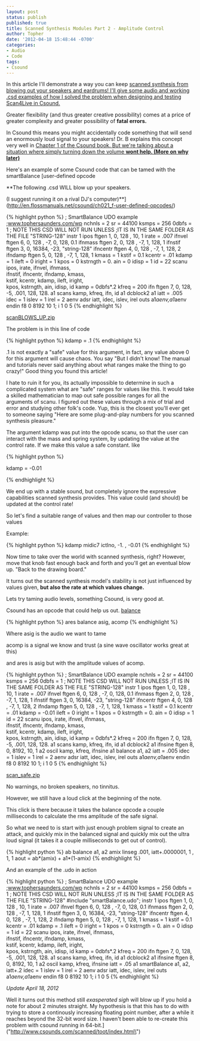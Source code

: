 ```yaml
---
layout: post
status: publish
published: true
title: Scanned Synthesis Modules Part 2 - Amplitude Control
author: Topher
date: '2012-04-18 15:48:44 -0700'
categories:
- Audio
- Code
tags:
- Csound
---
```


In this article I'll demonstrate a way you can keep 
[scanned synthesis from blowing out your speakers and eardrums! I'll give some audio and working .csd examples of how I solved the problem when designing and testing Scan4Live in Csound.](http://www.csounds.com/scanned/toot/index.html)

Greater flexibility (and thus greater creative possibility) comes at a price of greater complexity and greater possibility of 
**fatal errors.**

In Csound this means you might accidentally code something that will send an enormously loud signal to your speakers! Dr. B explains this concept very well in 
[Chapter 1 of the Csound book. But we're talking about a situation where simply turning down the volume 
**wont help. (More on why later)**](http://www.csounds.com/chapter1/index.html#AmplitudesAndClipping)

Here's an example of some Csound code that can be tamed with the smartBalance 
[user-defined opcode



**The following .csd WILL blow up your speakers. 



(I suggest running it on a rival DJ's computer)**](http://en.flossmanuals.net/csound/ch021_f-user-defined-opcodes/)

{% highlight python %}
; SmartBalance UDO example
;www.tophersaunders.com/wp
nchnls = 2
sr = 44100
ksmps = 256
0dbfs = 1
; NOTE THIS CSD WILL NOT RUN UNLESS
;IT IS IN THE SAME FOLDER AS THE FILE "STRING-128"
instr 1
ipos     ftgen 1, 0, 128  ,  10, 1
irate = .007
ifnvel   ftgen 6, 0, 128  ,  -7, 0, 128, 0.1
ifnmass  ftgen 2, 0, 128  ,  -7, 1, 128, 1
ifnstif  ftgen 3, 0, 16384, -23, "string-128"
ifncentr ftgen 4, 0, 128  ,  -7, 1, 128, 2
ifndamp  ftgen 5, 0, 128  ,  -7, 1, 128, 1
kmass = 1
kstif = 0.1
kcentr = .01
kdamp = 1
ileft = 0
iright = 1
kpos = 0
kstrngth = 0.
ain = 0
idisp = 1
id = 22
scanu ipos, irate, ifnvel, ifnmass, \
ifnstif, ifncentr, ifndamp, kmass,  \
kstif, kcentr, kdamp, ileft, iright,\
kpos, kstrngth, ain, idisp, id
kamp = 0dbfs*.2
kfreq = 200
ifn ftgen 7, 0, 128, -5, .001, 128, 128.
a1 scans kamp, kfreq, ifn, id
a1 dcblock2 a1
iatt = .005
idec = 1
islev = 1
irel = 2
aenv adsr iatt, idec, islev, irel
	outs		a1*aenv,a1*aenv
	endin
f8 0 8192 10 1;
i 1 0 5
{% endhighlight %}

[scanBLOWS_UP.zip](http://www.tophersaunders.com/csd/scan_blows_up.zip)

The problem is in this line of code

{% highlight python %}
kdamp = .1
{% endhighlight %}

.1 is not exactly a "safe" value for this argument, in fact, any value above 0 for this argument will cause chaos. You say "But I didn't know! The manual and tutorials never said anything about what ranges make the thing to go crazy!" Good thing you found this article!

I hate to ruin it for you, its actually impossible to determine in such a complicated system what are "safe" ranges for values like this. It would take a skilled mathematician to map out safe possible ranges for all the arguments of scanu. I figured out these values through a mix of trial and error and studying other folk's code. Yup, this is the closest you'll ever get to someone saying "Here are some plug-and-play numbers for you scanned synthesis pleasure."

The argument kdamp was put into the opcode scanu, so that the user can interact with the mass and spring system, by updating the value at the control rate. If we make this value a safe constant. like


{% highlight python %}

kdamp = -0.01

{% endhighlight  %}




We end up with a stable sound, but completely ignore the expressive capabilities scanned synthesis provides. This value could (and should) be updated at the control rate!

So let's find a suitable range of values and then map our controller to those values

Example:

{% highlight python %}
kdamp midic7 ictlno, -1. , -0.01
{% endhighlight  %}

Now time to take over the world with scanned synthesis, right? However, move that knob fast enough back and forth and you'll get an eventual blow up. "Back to the drawing board."

It turns out the scanned synthesis model's stability is not just influenced by values given, 
**but also the rate at which values change.**

Lets try taming audio levels, something Csound, 
is very good at.

Csound has an opcode that could help us out. 
[balance](http://www.csounds.com/manual/html/balance.html)

{% highlight python %}
ares balance asig, acomp
{% endhighlight  %}

Where asig is the audio we want to tame


acomp is a signal we know and trust (a sine wave oscillator works great at this)


and ares is asig but with the amplitude values of acomp.

{% highlight python %}
; SmartBalance UDO example
nchnls = 2
sr = 44100
ksmps = 256
0dbfs = 1
; NOTE THIS CSD WILL NOT RUN UNLESS
;IT IS IN THE SAME FOLDER AS THE FILE "STRING-128"
instr 1
ipos     ftgen 1, 0, 128  ,  10, 1
irate = .007
ifnvel   ftgen 6, 0, 128  ,  -7, 0, 128, 0.1
ifnmass  ftgen 2, 0, 128  ,  -7, 1, 128, 1
ifnstif  ftgen 3, 0, 16384, -23, "string-128"
ifncentr ftgen 4, 0, 128  ,  -7, 1, 128, 2
ifndamp  ftgen 5, 0, 128  ,  -7, 1, 128, 1
kmass = 1
kstif = 0.1
kcentr = .01
kdamp = -0.01
ileft = 0
iright = 1
kpos = 0
kstrngth = 0.
ain = 0
idisp = 1
id = 22
scanu ipos, irate, ifnvel, ifnmass, \
ifnstif, ifncentr, ifndamp, kmass,  \
kstif, kcentr, kdamp, ileft, iright,\
kpos, kstrngth, ain, idisp, id
kamp = 0dbfs*.2
kfreq = 200
ifn ftgen 7, 0, 128, -5, .001, 128, 128.
a1 scans kamp, kfreq, ifn, id
a1 dcblock2 a1
ifnsine ftgen 8, 0, 8192, 10, 1
a2 oscil kamp, kfreq, ifnsine
a1 balance a1, a2
iatt = .005
idec = 1
islev = 1
irel = 2
aenv adsr iatt, idec, islev, irel
	outs		a1*aenv,a1*aenv
	endin
f8 0 8192 10 1;
i 1 0 5
{% endhighlight  %}

[scan_safe.zip](http://www.tophersaunders.com/csd/scanSafe.zip)

No warnings, no broken speakers, no tinnitus.

However, we still have a loud click at the beginning of the note.

This click is there because it takes the balance opcode a couple milliseconds to calculate the rms amplitude of the safe signal.

So what we need to is start with just enough problem signal to create an attack, and quickly mix in the balanced signal and quickly mix out the ultra loud signal (it takes it a couple milliseconds to get out of control).

{% highlight python %}
ab balance a1, a2
amix linseg .001, iatt+.0000001, 1 , 1, 1
aout = ab*(amix) + a1*(1-amix)
{% endhighlight  %}

And an example of the .udo in action

{% highlight python %}
; SmartBalance UDO example
;www.tophersaunders.com/wp
nchnls = 2
sr = 44100
ksmps = 256
0dbfs = 1
; NOTE THIS CSD WILL NOT RUN UNLESS
;IT IS IN THE SAME FOLDER AS THE FILE "STRING-128"
#include "smartBalance.udo";
instr 1
ipos     ftgen 1, 0, 128  ,  10, 1
irate = .007
ifnvel   ftgen 6, 0, 128  ,  -7, 0, 128, 0.1
ifnmass  ftgen 2, 0, 128  ,  -7, 1, 128, 1
ifnstif  ftgen 3, 0, 16384, -23, "string-128"
ifncentr ftgen 4, 0, 128  ,  -7, 1, 128, 2
ifndamp  ftgen 5, 0, 128  ,  -7, 1, 128, 1
kmass = 1
kstif = 0.1
kcentr = .01
kdamp = .1
ileft = 0
iright = 1
kpos = 0
kstrngth = 0.
ain = 0
idisp = 1
id = 22
scanu ipos, irate, ifnvel, ifnmass, \
ifnstif, ifncentr, ifndamp, kmass,  \
kstif, kcentr, kdamp, ileft, iright,\
kpos, kstrngth, ain, idisp, id
kamp = 0dbfs*.2
kfreq = 200
ifn ftgen 7, 0, 128, -5, .001, 128, 128.
a1 scans kamp, kfreq, ifn, id
a1 dcblock2 a1
ifnsine ftgen 8, 0, 8192, 10, 1
a2 oscil kamp, kfreq, ifnsine
iatt = .05
a1 smartBalance a1, a2, iatt+.2
idec = 1
islev = 1
irel = 2
aenv adsr iatt, idec, islev, irel
	outs		a1*aenv,a1*aenv
	endin
f8 0 8192 10 1;
i 1 0 5
{% endhighlight  %}

*Update April 18, 2012*


Well it turns out this method still *exasperated sigh* will blow up if you hold a note for about 2 minutes straight. My hypothesis is that this has to do with trying to store a continously increasing floating point number, after a while it reaches beyond the 32-bit word size.  I haven't been able to re-create this problem with csound running in 64-bit.](\"http://www.csounds.com/scanned/toot/index.html\")

